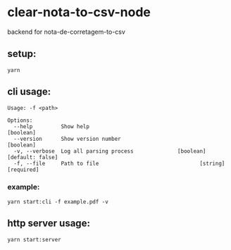 # clear-nota-to-csv-node

backend for nota-de-corretagem-to-csv

## setup:

```
yarn
```

## cli usage:

```
Usage: -f <path>

Options:
  --help         Show help                                             [boolean]
  --version      Show version number                                   [boolean]
  -v, --verbose  Log all parsing process              [boolean] [default: false]
  -f, --file     Path to file                                [string] [required]
```

### example:

```yarn start:cli -f example.pdf -v```


## http server usage:

```yarn start:server```
